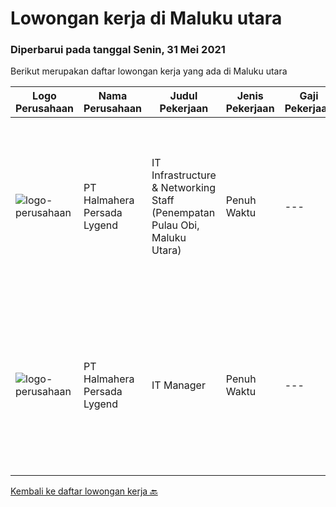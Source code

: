 
  # Lowongan kerja di Maluku utara

  ### Diperbarui pada tanggal Senin, 31 Mei 2021

  Berikut merupakan daftar lowongan kerja yang ada di Maluku utara

  |Logo Perusahaan | Nama Perusahaan | Judul Pekerjaan | Jenis Pekerjaan | Gaji Pekerjaan | Lokasi | Deskripsi | Tanggal diunggah | Pranala |
  | -------------- | --------------- | --------------- | --------- | --------- | -------------- | ------- | ----------- | ----------- |
  |![logo-perusahaan](https://us.123rf.com/450wm/pavelstasevich/pavelstasevich1811/pavelstasevich181101027/112815900-stock-vector-no-image-available-icon-flat-vector.jpg?ver=6)|PT Halmahera Persada Lygend|IT Infrastructure & Networking Staff (Penempatan Pulau Obi, Maluku Utara)|Penuh Waktu|---|Maluku Utara|Job Description : Provide technical support to the development of the infrastructure systems and services Define, order, and monitor installation and...|Jumat, 28 Mei 2021|https://www.jobstreet.co.id/id/job/it-infrastructure-networking-staff-penempatan-pulau-obi-maluku-utara-3541071?token=0~843f984a-eec3-4c77-ad78-5f28dd2c71bc&sectionRank=1&jobId=jobstreet-id-job-3541071|
|![logo-perusahaan](https://us.123rf.com/450wm/pavelstasevich/pavelstasevich1811/pavelstasevich181101027/112815900-stock-vector-no-image-available-icon-flat-vector.jpg?ver=6)|PT Halmahera Persada Lygend|IT Manager|Penuh Waktu|---|Halmahera|Memimpin Team IT di Site dan berkoordinasi dengan IT Pusat Mensukseskan semua program kerja yang ada, sesuai dengan blueprint dari Pusat Memastikan...|Selasa, 25 Mei 2021|https://www.jobstreet.co.id/id/job/it-manager-3537883?token=0~843f984a-eec3-4c77-ad78-5f28dd2c71bc&sectionRank=2&jobId=jobstreet-id-job-3537883|


  [Kembali ke daftar lowongan kerja 🔙](../README.md#daftar-lowongan-kerja)
  